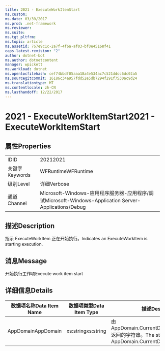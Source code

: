 ```yaml
---
title: 2021 - ExecuteWorkItemStart
ms.custom: 
ms.date: 03/30/2017
ms.prod: .net-framework
ms.reviewer: 
ms.suite: 
ms.tgt_pltfrm: 
ms.topic: article
ms.assetid: 767e9c1c-2a7f-4f6a-af03-bf0e45168f41
caps.latest.revision: "2"
author: dotnet-bot
ms.author: dotnetcontent
manager: wpickett
ms.workload: dotnet
ms.openlocfilehash: cef74bbdf05aaa18a4e534ac7c521ddcc6dc02a5
ms.sourcegitcommit: 16186c34a957fdd52e5db7294f291f7530ac9d24
ms.translationtype: MT
ms.contentlocale: zh-CN
ms.lasthandoff: 12/22/2017
---
```

# <a name="2021---executeworkitemstart"></a><span data-ttu-id="ee585-102">2021 - ExecuteWorkItemStart</span><span class="sxs-lookup"><span data-stu-id="ee585-102">2021 - ExecuteWorkItemStart</span></span>
## <a name="properties"></a><span data-ttu-id="ee585-103">属性</span><span class="sxs-lookup"><span data-stu-id="ee585-103">Properties</span></span>  
  
|||  
|-|-|  
|<span data-ttu-id="ee585-104">ID</span><span class="sxs-lookup"><span data-stu-id="ee585-104">ID</span></span>|<span data-ttu-id="ee585-105">2021</span><span class="sxs-lookup"><span data-stu-id="ee585-105">2021</span></span>|  
|<span data-ttu-id="ee585-106">关键字</span><span class="sxs-lookup"><span data-stu-id="ee585-106">Keywords</span></span>|<span data-ttu-id="ee585-107">WFRuntime</span><span class="sxs-lookup"><span data-stu-id="ee585-107">WFRuntime</span></span>|  
|<span data-ttu-id="ee585-108">级别</span><span class="sxs-lookup"><span data-stu-id="ee585-108">Level</span></span>|<span data-ttu-id="ee585-109">详细</span><span class="sxs-lookup"><span data-stu-id="ee585-109">Verbose</span></span>|  
|<span data-ttu-id="ee585-110">通道</span><span class="sxs-lookup"><span data-stu-id="ee585-110">Channel</span></span>|<span data-ttu-id="ee585-111">Microsoft-Windows-应用程序服务器-应用程序/调试</span><span class="sxs-lookup"><span data-stu-id="ee585-111">Microsoft-Windows-Application Server-Applications/Debug</span></span>|  
  
## <a name="description"></a><span data-ttu-id="ee585-112">描述</span><span class="sxs-lookup"><span data-stu-id="ee585-112">Description</span></span>  
 <span data-ttu-id="ee585-113">指示 ExecuteWorkItem 正在开始执行。</span><span class="sxs-lookup"><span data-stu-id="ee585-113">Indicates an ExecuteWorkItem is starting execution.</span></span>  
  
## <a name="message"></a><span data-ttu-id="ee585-114">消息</span><span class="sxs-lookup"><span data-stu-id="ee585-114">Message</span></span>  
 <span data-ttu-id="ee585-115">开始执行工作项</span><span class="sxs-lookup"><span data-stu-id="ee585-115">Execute work item start</span></span>  
  
## <a name="details"></a><span data-ttu-id="ee585-116">详细信息</span><span class="sxs-lookup"><span data-stu-id="ee585-116">Details</span></span>  
  
|<span data-ttu-id="ee585-117">数据项名称</span><span class="sxs-lookup"><span data-stu-id="ee585-117">Data Item Name</span></span>|<span data-ttu-id="ee585-118">数据项类型</span><span class="sxs-lookup"><span data-stu-id="ee585-118">Data Item Type</span></span>|<span data-ttu-id="ee585-119">描述</span><span class="sxs-lookup"><span data-stu-id="ee585-119">Description</span></span>|  
|--------------------|--------------------|-----------------|  
|<span data-ttu-id="ee585-120">AppDomain</span><span class="sxs-lookup"><span data-stu-id="ee585-120">AppDomain</span></span>|<span data-ttu-id="ee585-121">xs:string</span><span class="sxs-lookup"><span data-stu-id="ee585-121">xs:string</span></span>|<span data-ttu-id="ee585-122">由 AppDomain.CurrentDomain.FriendlyName 返回的字符串。</span><span class="sxs-lookup"><span data-stu-id="ee585-122">The string returned by AppDomain.CurrentDomain.FriendlyName.</span></span>|
